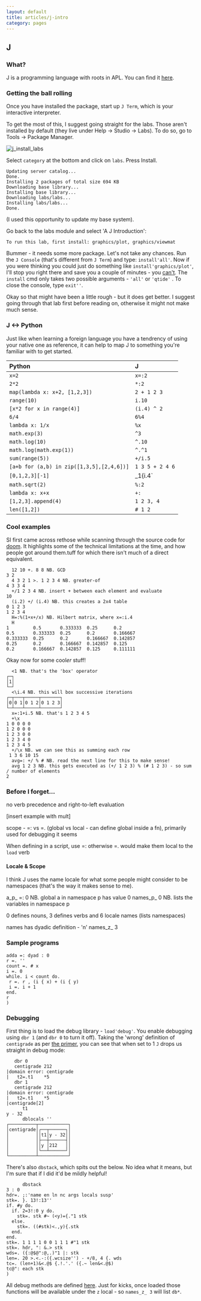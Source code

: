 ```yaml
---
layout: default
title: articles/j-intro
category: pages
---
```


## J

### What?

J is a programming language with roots in APL. You can find it [here](http://www.jsoftware.com).

### Getting the ball rolling

Once you have installed the package, start up `J Term`, which is your interactive interpreter.

To get the most of this, I suggest going straight for the labs. Those aren't installed by default (they live under Help -> Studio -> Labs). To do so, go to Tools -> Package Manager.

![j_install_labs](../images/j-intro/j_install_labs.png)

Select `category` at the bottom and click on `labs`. Press Install.

    Updating server catalog...
    Done.
    Installing 2 packages of total size 694 KB
    Downloading base library...
    Installing base library...
    Downloading labs/labs...
    Installing labs/labs...
    Done.

(I used this opportunity to update my base system).

Go back to the labs module and select 'A J Introduction':

    To run this lab, first install: graphics/plot, graphics/viewmat

Bummer - it needs some more package. Let's not take any chances. Run the `J Console` (that's different from `J Term`) and type: `install'all'`. Now if you were thinking you could just do something like `install'graphics/plot'`, I'll stop you right there and save you a couple of minutes - you [can't](http://www.jsoftware.com/help/user/lib_jal.htm). The `install` cmd only takes two possible arguments - `'all'` or `'qtide'` . To close the console, type `exit''`.

Okay so that might have been a little rough - but it does get better. I suggest going through that lab first before reading on, otherwise it might not make much sense.

### J <-> Python

Just like when learning a foreign language you have a tendrency of using your native one as reference, it can help to map J to something you're familiar with to get started.

Python|J
:-----|:-
`x=2`|`x=:2`
`2*2`|`*:2`
`map(lambda x: x+2, [1,2,3])`|`2 + 1 2 3`
`range(10)`|`i.10`
`[x*2 for x in range(4)]`|`(i.4) ^ 2`
`6/4`|`6%4`
`lambda x: 1/x`|`%x`
`math.exp(3)`|`^3`
`math.log(10)`|`^.10`
`math.log(math.exp(1))`|`^.^1`
`sum(range(5))`|`+/i.5`
`[a+b for (a,b) in zip([1,3,5],[2,4,6])]`|`1 3 5 + 2 4 6`
`[0,1,2,3][-1]`|_1{i.4`
`math.sqrt(2)`|`%:2`
`lambda x: x+x`|`+:`
`[1,2,3].append(4)`|`1 2 3, 4`
`len([1,2])`|`# 1 2`


### Cool examples

SI first came across rethose while scanning through the source code for [doom](http://www.github.com/id). It highlights some of the technical limitations at the time, and how people got around them.tuff for which there isn't much of a direct equivalent.

      12 10 +. 8 8 NB. GCD
    3 2
      4 3 2 1 >. 1 2 3 4 NB. greater-of
    4 3 3 4
      +/1 2 3 4 NB. insert + between each element and evaluate
    10
      (i.2) +/ (i.4) NB. this creates a 2x4 table
    0 1 2 3
    1 2 3 4
      H=:%(1+x+/x) NB. Hilbert matrix, where x=:i.4
      H
    1         0.5       0.333333  0.25      0.2
    0.5       0.333333  0.25      0.2       0.166667
    0.333333  0.25      0.2       0.166667  0.142857
    0.25      0.2       0.166667  0.142857  0.125
    0.2       0.166667  0.142857  0.125     0.111111

Okay now for some cool*er* stuff!
    
      <1 NB. that's the 'box' operator
    ┌─┐
    │1│
    └─┘
      <\i.4 NB. this will box successive iterations
    ┌─┬───┬─────┬───────┐
    │0│0 1│0 1 2│0 1 2 3│
    └─┴───┴─────┴───────┘
      x=:1+i.5 NB. that's 1 2 3 4 5 
      +\x
    1 0 0 0 0
    1 2 0 0 0
    1 2 3 0 0
    1 2 3 4 0
    1 2 3 4 5
      +/\x NB. we can see this as summing each row
     1 3 6 10 15
      avg=: +/ % # NB. read the next line for this to make sense!
      avg 1 2 3 NB. this gets executed as (+/ 1 2 3) % (# 1 2 3) - so sum / number of elements
    2


### Before I forget...

no verb precedence and right-to-left evaluation

[insert example with mult]

scope - =: vs =. (global vs local - can define global inside a fn), primarily used for debugging it seems

When defining in a script, use =: otherwise =. would make them local to the `load` verb

#### Locale & Scope

I think J uses the name locale for what some people might consider to be namespaces (that's the way it makes sense to me).

a_p_ =: 0 NB. global a in namespace p has value 0
names_p_ 0 NB. lists the variables in namespace p

0 defines nouns, 3 defines verbs and 6 locale names (lists namespaces)

names has dyadic definition - 'n' names_z_ 3

### Sample programs

    adda =: dyad : 0
    r =. ''
    count =. # x
    i =. 0
    while. i < count do.
     r =. r , (i { x) + (i { y)
     i =. i + 1
    end.
    r
    )
 
### Debugging

First thing is to load the debug library - `load'debug'`. You enable debugging using `dbr 1` (and `dbr 0` to turn it off). Taking the 'wrong' definition of `centigrade` as per [the primer](http://www.jsoftware.com/help/primer/debug_error.htm), you can see that when set to 1 `J` drops us straight in debug mode:
    
       dbr 0
       centigrade 212
    |domain error: centigrade
    |   t2=.t1    *5
       dbr 1
       centigrade 212
    |domain error: centigrade
    |   t2=.t1    *5
    |centigrade[2]
          t1
    y - 32
          dblocals ''
    ┌──────────┬───────────┐
    │centigrade│┌──┬──────┐│
    │          ││t1│y - 32││
    │          │├──┼──────┤│
    │          ││y │212   ││
    │          │└──┴──────┘│
    └──────────┴───────────┘
      
There's also `dbstack`, which spits out the below. No idea what it means, but I'm sure that if I did it'd be mildly helpful!

          dbstack
    3 : 0
    hdr=. ;:'name en ln nc args locals susp'
    stk=. }. 13!:13''
    if. #y do.
      if. 2=3!:0 y do.
        stk=. stk #~ (<y)={."1 stk
      else.
        stk=. ((#stk)<.,y){.stk
      end.
    end.
    stk=. 1 1 1 1 0 0 1 1 1 #"1 stk
    stk=. hdr, ": &.> stk
    wds=. ({:@$@":@,.)"1 |: stk
    len=. 20 >.<.-:({.wcsize'') - +/8, 4 {. wds
    tc=. (len+1)&<.@$ {.!.'.' ({.~ len&<.@$)
    tc@": each stk
    )

All debug methods are defined [here](http://www.jsoftware.com/help/user/lib_debug.htm). Just for kicks, once loaded those functions will be available under the `z` local - so `names_z_ 3` will list `db*`.
